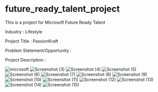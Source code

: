 # future_ready_talent_project
This is a project for Microsoft Future Ready Talent

Industry : Lifestyle

Project Title : PassionKraft

Problem Statement/Opportunity : 



Project Description :



![microsoft](https://user-images.githubusercontent.com/104277983/198825160-b1d2c851-2348-4028-8815-fcbe996283bd.jpeg)
![Screenshot (3)](https://user-images.githubusercontent.com/104277983/198825030-8d4db4f2-1f67-4d9c-b69a-78f8460cdb82.png)
![Screenshot (4)](https://user-images.githubusercontent.com/104277983/198825033-d2296c93-5a72-48f7-88cb-f3ed8970283b.png)
![Screenshot (5)](https://user-images.githubusercontent.com/104277983/198825035-def7741d-b801-42c7-9321-16c83a741219.png)
![Screenshot (6)](https://user-images.githubusercontent.com/104277983/198825036-0d2de63b-dcec-4447-b5f3-edbd79739d84.png)
![Screenshot (7)](https://user-images.githubusercontent.com/104277983/198825038-5a5c28e4-c86e-454f-8f9c-6d1e3db8e52c.png)
![Screenshot (8)](https://user-images.githubusercontent.com/104277983/198825039-e9fbf0da-1821-43a7-8778-832ab0c164d9.png)
![Screenshot (9)](https://user-images.githubusercontent.com/104277983/198825018-2c0e95a5-996e-4e7f-be00-de102d2bcba6.png)
![Screenshot (10)](https://user-images.githubusercontent.com/104277983/198825020-fcdd724d-4bb1-45f9-adc6-4a02eddcd979.png)
![Screenshot (11)](https://user-images.githubusercontent.com/104277983/198825022-45afb1e8-9d23-4a56-bab9-99c8b7c15aaa.png)
![Screenshot (12)](https://user-images.githubusercontent.com/104277983/198825024-14b85a37-d888-416c-8abc-d230ca2c7b6c.png)
![Screenshot (13)](https://user-images.githubusercontent.com/104277983/198825026-6f66e8c5-84ed-417d-99e6-3555f773aede.png)
![Screenshot (14)](https://user-images.githubusercontent.com/104277983/198825027-93ea7420-0176-4c42-8544-fcb38467d786.png)
![Screenshot (15)](https://user-images.githubusercontent.com/104277983/198825029-24337c61-4154-47c7-9621-77f9c7441254.png)
